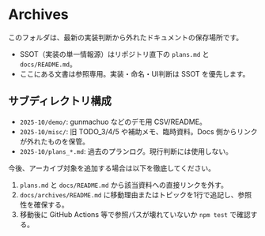 # Archives

このフォルダは、最新の実装判断から外れたドキュメントの保存場所です。

- SSOT（実装の単一情報源）はリポジトリ直下の `plans.md` と `docs/README.md`。
- ここにある文書は参照専用。実装・命名・UI判断は SSOT を優先します。

## サブディレクトリ構成
- `2025-10/demo/`: gunmachuo などのデモ用 CSV/README。
- `2025-10/misc/`: 旧 TODO_3/4/5 や補助メモ、臨時資料。Docs 側からリンクが外れたものを保管。
- `2025-10/plans_*.md`: 過去のプランログ。現行判断には使用しない。

今後、アーカイブ対象を追加する場合は以下を徹底してください。
1. `plans.md` と `docs/README.md` から該当資料への直接リンクを外す。
2. `docs/archives/README.md` に移動理由またはトピックを1行で追記し、参照性を確保する。
3. 移動後に GitHub Actions 等で参照パスが壊れていないか `npm test` で確認する。
